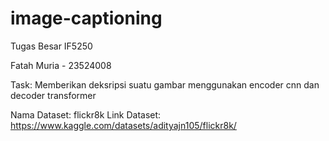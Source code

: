 # image-captioning
Tugas Besar IF5250

Fatah Muria - 23524008

Task: Memberikan deksripsi suatu gambar menggunakan encoder cnn dan decoder transformer

Nama Dataset: flickr8k
Link Dataset: https://www.kaggle.com/datasets/adityajn105/flickr8k/

